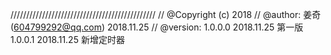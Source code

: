//////////////////////////////////////////////
//  @Copyright (c) 2018 
//  @author: 姜奇 (604799292@qq.com)  2018.11.25
//  @version: 1.0.0.0  2018.11.25   第一版
              1.0.0.1  2018.11.25   新增定时器